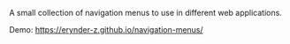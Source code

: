 A small collection of navigation menus to use in different web applications.

Demo: https://erynder-z.github.io/navigation-menus/
